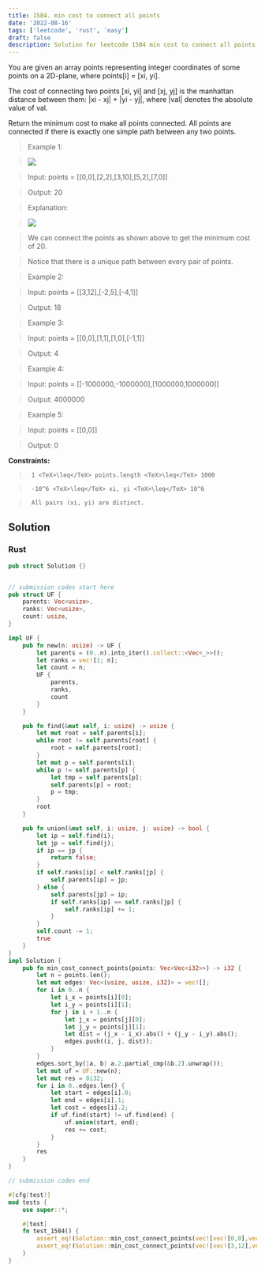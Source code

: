 ```yaml
---
title: 1584. min cost to connect all points
date: '2022-08-16'
tags: ['leetcode', 'rust', 'easy']
draft: false
description: Solution for leetcode 1584 min cost to connect all points
---
```


 

  You are given an array points representing integer coordinates of some points on a 2D-plane, where points[i] <TeX>=</TeX> [xi, yi].

  The cost of connecting two points [xi, yi] and [xj, yj] is the manhattan distance between them: |xi - xj| + |yi - yj|, where |val| denotes the absolute value of val.

  Return the minimum cost to make all points connected. All points are connected if there is exactly one simple path between any two points.

   

 >   Example 1:

 >   ![](https://assets.leetcode.com/uploads/2020/08/26/d.png)

  

 >   Input: points <TeX>=</TeX> [[0,0],[2,2],[3,10],[5,2],[7,0]]

 >   Output: 20

 >   Explanation:

 >   ![](https://assets.leetcode.com/uploads/2020/08/26/c.png)

 >   We can connect the points as shown above to get the minimum cost of 20.

 >   Notice that there is a unique path between every pair of points.

  

 >   Example 2:

  

 >   Input: points <TeX>=</TeX> [[3,12],[-2,5],[-4,1]]

 >   Output: 18

  

 >   Example 3:

  

 >   Input: points <TeX>=</TeX> [[0,0],[1,1],[1,0],[-1,1]]

 >   Output: 4

  

 >   Example 4:

  

 >   Input: points <TeX>=</TeX> [[-1000000,-1000000],[1000000,1000000]]

 >   Output: 4000000

  

 >   Example 5:

  

 >   Input: points <TeX>=</TeX> [[0,0]]

 >   Output: 0

  

   

  **Constraints:**

  

 >   	1 <TeX>\leq</TeX> points.length <TeX>\leq</TeX> 1000

 >   	-10^6 <TeX>\leq</TeX> xi, yi <TeX>\leq</TeX> 10^6

 >   	All pairs (xi, yi) are distinct.


## Solution
### Rust
```rust
pub struct Solution {}


// submission codes start here
pub struct UF {
    parents: Vec<usize>,
    ranks: Vec<usize>,
    count: usize,
}

impl UF {
    pub fn new(n: usize) -> UF {
        let parents = (0..n).into_iter().collect::<Vec<_>>();
        let ranks = vec![1; n];
        let count = n;
        UF {
            parents,
            ranks, 
            count
        }
    }

    pub fn find(&mut self, i: usize) -> usize {
        let mut root = self.parents[i];
        while root != self.parents[root] {
            root = self.parents[root];
        }
        let mut p = self.parents[i];
        while p != self.parents[p] {
            let tmp = self.parents[p];
            self.parents[p] = root;
            p = tmp;
        }
        root
    }

    pub fn union(&mut self, i: usize, j: usize) -> bool {
        let ip = self.find(i);
        let jp = self.find(j);
        if ip == jp {
            return false;
        }
        if self.ranks[ip] < self.ranks[jp] {
            self.parents[ip] = jp;
        } else {
            self.parents[jp] = ip;
            if self.ranks[ip] == self.ranks[jp] {
                self.ranks[ip] += 1;
            }
        }
        self.count -= 1;
        true
    }
}
impl Solution {
    pub fn min_cost_connect_points(points: Vec<Vec<i32>>) -> i32 {
        let n = points.len();
        let mut edges: Vec<(usize, usize, i32)> = vec![];
        for i in 0..n {
            let i_x = points[i][0];
            let i_y = points[i][1];
            for j in i + 1..n {
                let j_x = points[j][0];
                let j_y = points[j][1];
                let dist = (j_x - i_x).abs() + (j_y - i_y).abs();
                edges.push((i, j, dist));
            }
        }
        edges.sort_by(|a, b| a.2.partial_cmp(&b.2).unwrap());
        let mut uf = UF::new(n);
        let mut res = 0i32;
        for i in 0..edges.len() {
            let start = edges[i].0;
            let end = edges[i].1;
            let cost = edges[i].2;
            if uf.find(start) != uf.find(end) {
                uf.union(start, end);
                res += cost;
            }
        }
        res
    }
}

// submission codes end

#[cfg(test)]
mod tests {
    use super::*;

    #[test]
    fn test_1584() {
        assert_eq!(Solution::min_cost_connect_points(vec![vec![0,0],vec![2,2],vec![3,10],vec![5,2],vec![7,0]]), 20);
        assert_eq!(Solution::min_cost_connect_points(vec![vec![3,12],vec![-2,5],vec![-4,1]]), 18);
    }
}

```
